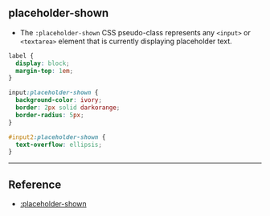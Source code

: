 ## placeholder-shown

- The `:placeholder-shown` CSS pseudo-class represents any `<input>` or `<textarea>` element that is currently displaying placeholder text.

```css
label {
  display: block;
  margin-top: 1em;
}

input:placeholder-shown {
  background-color: ivory;
  border: 2px solid darkorange;
  border-radius: 5px;
}

#input2:placeholder-shown {
  text-overflow: ellipsis;
}
```

---

## Reference

- [:placeholder-shown](https://developer.mozilla.org/en-US/docs/Web/CSS/:placeholder-shown)
